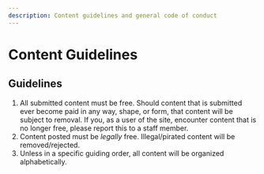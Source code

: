 ```yaml
---
description: Content guidelines and general code of conduct
---
```


# Content Guidelines

## Guidelines

1. All submitted content must be free. Should content that is submitted ever become paid in any way, shape, or form, that content will be subject to removal. If you, as a user of the site, encounter content that is no longer free, please report this to a staff member.
2. Content posted must be _legally_ free. Illegal/pirated content will be removed/rejected.
3. Unless in a specific guiding order, all content will be organized alphabetically. 

